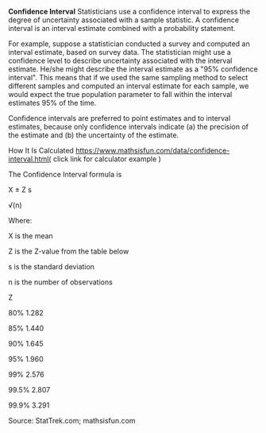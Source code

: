 **Confidence Interval**
Statisticians use a confidence interval to express the degree of uncertainty associated with a sample statistic. A confidence interval is an interval estimate combined with a probability statement.

For example, suppose a statistician conducted a survey and computed an interval estimate, based on survey data. The statistician might use a confidence level to describe uncertainty associated with the interval estimate. He/she might describe the interval estimate as a "95% confidence interval". This means that if we used the same sampling method to select different samples and computed an interval estimate for each sample, we would expect the true population parameter to fall within the interval estimates 95% of the time.

Confidence intervals are preferred to point estimates and to interval estimates, because only confidence intervals indicate (a) the precision of the estimate and (b) the uncertainty of the estimate.

How It Is Calculated
https://www.mathsisfun.com/data/confidence-interval.html( click link for calculator example )

The Confidence Interval formula is

X  ±  Z	s

√(n)

Where:

X is the mean

Z is the Z-value from the table below

s is the standard deviation

n is the number of observations

 Z

80%	1.282

85%	1.440

90%	1.645

95%	1.960

99%	2.576

99.5%	2.807

99.9%	3.291

Source: StatTrek.com; mathsisfun.com
